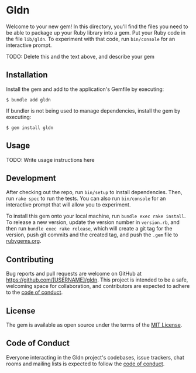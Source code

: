 # Gldn

Welcome to your new gem! In this directory, you'll find the files you need to be able to package up your Ruby library into a gem. Put your Ruby code in the file `lib/gldn`. To experiment with that code, run `bin/console` for an interactive prompt.

TODO: Delete this and the text above, and describe your gem

## Installation

Install the gem and add to the application's Gemfile by executing:

    $ bundle add gldn

If bundler is not being used to manage dependencies, install the gem by executing:

    $ gem install gldn

## Usage

TODO: Write usage instructions here

## Development

After checking out the repo, run `bin/setup` to install dependencies. Then, run `rake spec` to run the tests. You can also run `bin/console` for an interactive prompt that will allow you to experiment.

To install this gem onto your local machine, run `bundle exec rake install`. To release a new version, update the version number in `version.rb`, and then run `bundle exec rake release`, which will create a git tag for the version, push git commits and the created tag, and push the `.gem` file to [rubygems.org](https://rubygems.org).

## Contributing

Bug reports and pull requests are welcome on GitHub at https://github.com/[USERNAME]/gldn. This project is intended to be a safe, welcoming space for collaboration, and contributors are expected to adhere to the [code of conduct](https://github.com/[USERNAME]/gldn/blob/master/CODE_OF_CONDUCT.md).

## License

The gem is available as open source under the terms of the [MIT License](https://opensource.org/licenses/MIT).

## Code of Conduct

Everyone interacting in the Gldn project's codebases, issue trackers, chat rooms and mailing lists is expected to follow the [code of conduct](https://github.com/[USERNAME]/gldn/blob/master/CODE_OF_CONDUCT.md).
